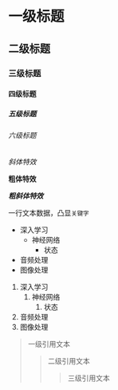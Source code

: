 # 一级标题

## 二级标题

### 三级标题

#### 四级标题

##### 五级标题

###### 六级标题

*斜体特效*

**粗体特效**

***粗斜体特效***

一行文本数据，凸显`关键字`



* 深入学习
   * 神经网络
       * 状态
* 音频处理
* 图像处理



1. 深入学习
   1. 神经网络
       1. 状态
2. 音频处理
3. 图像处理


> 一级引用文本
>> 二级引用文本
>>> 三级引用文本
